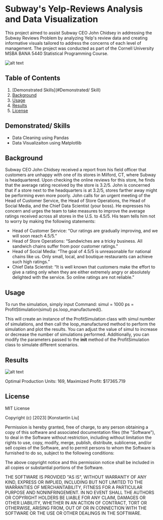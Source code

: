 # Subway's Yelp-Reviews Analysis and Data Visualization

This project aimed to assist Subway CEO John Chidsey in addressing the Subway Reviews Problem by analyzing Yelp's review data and creating informative visuals tailored to address the concerns of each level of management. The project was conducted as part of the Cornell University MSBA BANA 5440 Statistical Programming Course.

![alt text](https://github.com/dl754/Subways-Yelp-Reviews-Analysis-and-Data-Visualization/blob/main/Visualizaiton/Fig1_Rating_Trends.png)

## Table of Contents
1. [Demonstrated Skills](#Demonstrated/ Skill)
2. [Background](#Background)
3. [Usage](#Usage)
4. [Results](#Results)
5. [License](#License)

## Demonstrated/ Skills
* Data Cleaning using Pandas
* Data Visualizaiton using Matplotlib


## Background

Subway CEO John Chidsey received a report from his field officer that customers are unhappy with one of its stores in Milford, CT, where Subway is headquartered. Upon checking the online reviews for this store, he finds that the average rating received by the store is 3.2/5. John is concerned that if a store next to the headquarters is at 3.2/5, stores farther away might be performing even more poorly. 
John calls for an urgent meeting of the Head of Customer Service, the Head of Store Operations, the Head of Social Media, and the Chief Data Scientist (your boss). He expresses his concern and urges the team to take measures to improve the average ratings received across all stores in the U.S. to 4.5/5.
His team tells him not to worry by making the following statements: 

* Head of Customer Service: “Our ratings are gradually improving, and we will soon reach 4.5/5.”
* Head of Store Operations: “Sandwiches are a tricky business. All sandwich chains suffer from poor customer ratings.”
* Head of Social Media: “The goal of 4.5/5 is unreasonable for national chains like us. Only small, local, and boutique restaurants can achieve such high ratings.”
*	Chief Data Scientist: “It is well known that customers make the effort to give a rating only when they are either extremely angry or absolutely delighted with the     service. So online ratings are not reliable.”


## Usage

To run the simulation, simply input Command:
  simul = 1000
  ps = ProfitStimulation(simul)
  ps.loop_manufactured(). 
  
This will create an instance of the ProfitSimulation class with simul number of simulations, and then call the loop_manufactured method to perform the simulation and plot the results. You can adjust the value of simul to increase or decrease the number of simulations performed. Additionally, you can modify the parameters passed to the __init__ method of the ProfitSimulation class to simulate different scenarios.


## Results

![alt text](https://github.com/dl754/Newsvendor-with-Monte-Carlo-Simulation--Optimal-Production-Level/blob/main/output.png)


Optimal Production Units: 169, Maximized Profit: $17365.719

## License

MIT License

Copyright (c) [2023] [Konstantin Liu]

Permission is hereby granted, free of charge, to any person obtaining a copy
of this software and associated documentation files (the "Software"), to deal
in the Software without restriction, including without limitation the rights
to use, copy, modify, merge, publish, distribute, sublicense, and/or sell
copies of the Software, and to permit persons to whom the Software is
furnished to do so, subject to the following conditions:

The above copyright notice and this permission notice shall be included in
all copies or substantial portions of the Software.

THE SOFTWARE IS PROVIDED "AS IS", WITHOUT WARRANTY OF ANY KIND, EXPRESS OR
IMPLIED, INCLUDING BUT NOT LIMITED TO THE WARRANTIES OF MERCHANTABILITY,
FITNESS FOR A PARTICULAR PURPOSE AND NONINFRINGEMENT. IN NO EVENT SHALL THE
AUTHORS OR COPYRIGHT HOLDERS BE LIABLE FOR ANY CLAIM, DAMAGES OR OTHER
LIABILITY, WHETHER IN AN ACTION OF CONTRACT, TORT OR OTHERWISE, ARISING FROM,
OUT OF OR IN CONNECTION WITH THE SOFTWARE OR THE USE OR OTHER DEALINGS IN
THE SOFTWARE.
